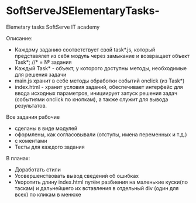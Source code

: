 # SoftServeJSElementaryTasks-
Elemetary tasks SoftServe IT academy

Описание:
 - Каждому заданию соответствует свой task*.js, который представялет из себя модуль через замыкание и возвращает объект Task*; //* = № задания
 - Каждый Task* -  объект, у которого доступны методы, необходимые для решения задачи
 - main.js хранит в себе методы обработки событий onclick (из Task*) 
 - index.html  - хранит условия заданий, обеспечивает интерфейс для ввода исходных параметров, инициирует запуск решения задач (событиями onclick по кнопкам),  а также служит для вывода результатов.
 
 
Все задания рабочие

 - сделаны в виде модулей
 - оформлены, как согласовывали (отступы, имена переменных и т.д.)
 - с коментами  
 - Тесты для каждого задания
 
 
В планах:
 - Доработать стили
 - Усовершенствовать вывод сведений об ошибках
 - Укоротить длину index.html путём разбиения на маленькие куски(по таскам) и дальнейшего их вставления в отдельный div (один для всех) по кликам в менюхе
